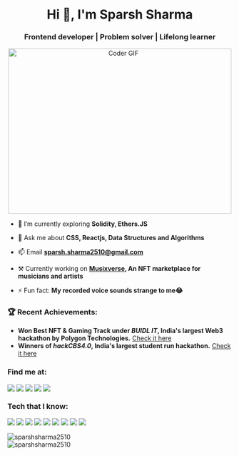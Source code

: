 <h1 align="center">Hi 👋, I'm Sparsh Sharma</h1>
<h3 align="center">Frontend developer | Problem solver | Lifelong learner</h3>

<p align="center"><img src="https://media.giphy.com/media/qgQUggAC3Pfv687qPC/giphy.gif" alt="Coder GIF" width="500" height="370"></p>


- 🌱 I’m currently exploring **Solidity, Ethers.JS**

- 💬 Ask me about **CSS, Reactjs, Data Structures and Algorithms**

- 📫 Email **sparsh.sharma2510@gmail.com**

- ⚒ Currently working on **<a href="https://www.musixverse.com">Musixverse</a>, An NFT marketplace for musicians and artists** 

- ⚡ Fun fact: **My recorded voice sounds strange to me😂**

<h3>🏆 Recent Achievements:</h3>
<ul>
 <li> <strong>Won Best NFT & Gaming Track under <em>BUIDL IT</em>, India's largest Web3 hackathon by Polygon Technologies.</strong> <a href="https://devfolio.co/submissions/musomatic-cf6f">Check it here</a></li>
 <li> <strong>Winners of <em>hackCBS4.0</em>, India's largest student run hackathon.</strong> <a href="https://hackcbs4.hackerearth.com/">Check it here</a></li>
 
</ul>

<h3 align="left">Find me at:</h3>
<p align="left">
 <a href="https://linkedin.com/in/sparsharma" target="blank"><img align="center" src="https://img.shields.io/badge/LinkedIn-0077B5?style=for-the-badge&logo=linkedin&logoColor=white"/></a>
 <a href="https://www.leetcode.com/sparsh_2510" target="blank"><img align="center" src="https://img.shields.io/badge/-LeetCode-FFA116?style=for-the-badge&logo=LeetCode&logoColor=black"/></a> 
<a href="https://auth.geeksforgeeks.org/user/sparshsharma2510/practice/" target="blank"><img align="center" src="https://img.shields.io/badge/GeeksforGeeks-298D46?style=for-the-badge&logo=geeksforgeeks&logoColor=white"/></a>
  <a href="https://www.codechef.com/users/sparsh_2510" target="blank"><img align="center" src="https://img.shields.io/badge/Codechef-%23B92B27.svg?&style=for-the-badge&logo=Codechef&logoColor=white"/></a>
<a href="https://www.hackerrank.com/Sparsh2510?hr_r=1" target="blank"><img align="center" src="https://img.shields.io/badge/-Hackerrank-2EC866?style=for-the-badge&logo=HackerRank&logoColor=white"/></a>
</p>

<h3 align="left">Tech that I know:</h3>
<p align="left">
<img src = "https://img.shields.io/badge/Java-ED8B00?style=for-the-badge&logo=java&logoColor=white"/>
<img src= "https://img.shields.io/badge/-NodeJs-9DFC03?logo=node.js&logoColor=white&color=green&style=for-the-badge"/>
<img src = "https://img.shields.io/badge/JavaScript-323330?style=for-the-badge&logo=javascript&logoColor=F7DF1E" />
<img src = "https://img.shields.io/badge/HTML5-E34F26?style=for-the-badge&logo=html5&logoColor=white"/>
<img src = "https://img.shields.io/badge/CSS3-1572B6?style=for-the-badge&logo=css3&logoColor=white"/>
<img src = "https://img.shields.io/badge/MongoDB-4EA94B?style=for-the-badge&logo=mongodb&logoColor=white"/>
<img src = "https://img.shields.io/badge/jQuery-0769AD?style=for-the-badge&logo=jquery&logoColor=white"/>
<img src = "https://img.shields.io/badge/Bootstrap-563D7C?style=for-the-badge&logo=bootstrap&logoColor=white"/>
<img src = "https://img.shields.io/badge/React-20232A?style=for-the-badge&logo=react&logoColor=61DAFB"/>
</p>
<p>
<img align="left" src="https://github-readme-stats.vercel.app/api/top-langs?username=sparshsharma2510&show_icons=true&locale=en&layout=compact" alt="sparshsharma2510" />
 <br/>
<img align="left" src="https://github-readme-stats.vercel.app/api?username=sparshsharma2510&show_icons=true&locale=en" alt="sparshsharma2510" /></p>
